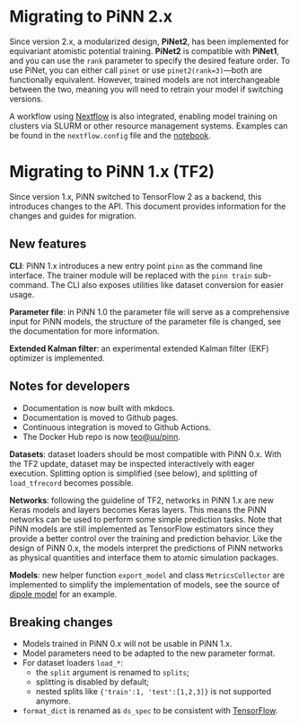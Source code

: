 # Migrating to PiNN 2.x

Since version 2.x, a modularized design, **PiNet2**, has been implemented for equivariant atomistic potential training. **PiNet2** is compatible with **PiNet1**, and you can use the `rank` parameter to specify the desired feature order. To use PiNet, you can either call `pinet` or use `pinet2(rank=3)`—both are functionally equivalent. However, trained models are not interchangeable between the two, meaning you will need to retrain your model if switching versions.

A workflow using [Nextflow](https://www.nextflow.io/docs/latest/index.html) is also integrated, enabling model training on clusters via SLURM or other resource management systems. Examples can be found in the `nextflow.config` file and the [notebook](./notebooks/More_on_training.ipynb).

# Migrating to PiNN 1.x (TF2)

Since version 1.x, PiNN switched to TensorFlow 2 as a backend, this introduces
changes to the API. This document provides information for the changes and
guides for migration.

## New features

**CLI**:
PiNN 1.x introduces a new entry point `pinn` as the command line interface. The
trainer module will be replaced with the `pinn train` sub-command. The CLI also
exposes utilities like dataset conversion for easier usage.

**Parameter file**: 
in PiNN 1.0 the parameter file will serve as a comprehensive input for PiNN
models, the structure of the parameter file is changed, see the documentation
for more information.

**Extended Kalman filter**:
an experimental extended Kalman filter (EKF) optimizer is implemented.


## Notes for developers

- Documentation is now built with mkdocs.
- Documentation is moved to Github pages.
- Continuous integration is moved to Github Actions.
- The Docker Hub repo is now [teo@uu/pinn](https://hub.docker.com/r/teoroo/pinn).

**Datasets**: dataset loaders should be most compatible with PiNN 0.x. With the
TF2 update, dataset may be inspected interactively with eager execution.
Splitting option is simplified (see below), and splitting of `load_tfrecord`
becomes possible.

**Networks**: following the guideline of TF2, networks in PiNN 1.x are new Keras
models and layers becomes Keras layers. This means the PiNN networks can be used
to perform some simple prediction tasks. Note that PiNN models are still
implemented as TensorFlow estimators since they provide a better control over
the training and prediction behavior. Like the design of PiNN 0.x, the models
interpret the predictions of PiNN networks as physical quantities and interface
them to atomic simulation packages.

**Models**:
new helper function `export_model` and class `MetricsCollector` are implemented to
simplify the implementation of models, see the source of [dipole
model](https://github.com/Teoroo-CMC/PiNN/blob/master/pinn/models/dipole.py) for an
example.

## Breaking changes
- Models trained in PiNN 0.x will not be usable in PiNN 1.x.
- Model parameters need to be adapted to the new parameter format.
- For dataset loaders `load_*`:
    + the `split` argument is renamed to `splits`;
    + splitting is disabled by default;
    + nested splits like `{'train':1, 'test':[1,2,3]}` is not supported anymore.
- `format_dict` is renamed as `ds_spec` to be consistent with
  [TensorFlow](https://www.tensorflow.org/api_docs/python/tf/data/DatasetSpec).
